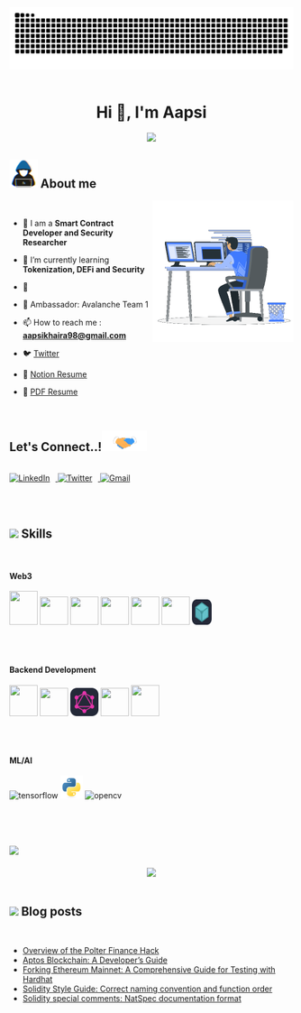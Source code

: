 
<div align="center">
<picture>
  <source
    media="(prefers-color-scheme: dark)"
    srcset="https://raw.githubusercontent.com/platane/snk/output/github-contribution-grid-snake-dark.svg"
  />
  <source
    media="(prefers-color-scheme: light)"
    srcset="https://raw.githubusercontent.com/platane/snk/output/github-contribution-grid-snake.svg"
  />
  <img
    alt="github contribution grid snake animation"
    src="https://raw.githubusercontent.com/platane/snk/output/github-contribution-grid-snake.svg"
  />
</picture>
</div>
<br>
<h1 align="center">Hi 👋, I'm Aapsi </h1>

<p align="center">
  <a href="https://github.com/DenverCoder1/readme-typing-svg"><img src="https://readme-typing-svg.herokuapp.com?font=Time+New+Roman&color=cyan&size=25&center=true&vCenter=true&width=600&height=100&lines=FullStack+Blockchain+Developer..&hearts;++;Solidity+Smart+Contract+Developer,;Loves+to+learn+new+stuff"></a>
</p>

## <picture><img src = "https://github.com/0xAbdulKhalid/0xAbdulKhalid/raw/main/assets/mdImages/about_me.gif" width = 50px></picture> **About me**

<picture> <img align="right" src="https://github.com/0xAbdulKhalid/0xAbdulKhalid/raw/main/assets/mdImages/Right_Side.gif" width = 250px></picture>

<br>

- 🌱 I am a **Smart Contract Developer and Security Researcher**

- 🌱 I’m currently learning **Tokenization, DEFi and Security** 

- 🌱 

- 🌱 Ambassador: Avalanche Team 1

- 📫 How to reach me : **aapsikhaira98@gmail.com**
  
- 🐦 [Twitter](https://x.com/AapsiK)
  
- 📝 [Notion Resume](https://opaque-polyanthus-299.notion.site/GM-GM-17067f4480db802cbfa2f4d82d01dd0e)
  
- 📝 [PDF Resume](https://drive.google.com/file/d/13kPz3DYtFajSLaNnGJCNgj3yDn26-7Ef/view?usp=sharing)
<br>

## <b> Let's Connect..!</b><img src="https://github.com/0xAbdulKhalid/0xAbdulKhalid/raw/main/assets/mdImages/handshake.gif" width ="80">
<br>
<span align="center">

  <a href="https://www.linkedin.com/in/aapsi-khaira-308283162/" target="_blank">
    <img src="https://img.shields.io/badge/linkedin:  AapsiK-%2300acee.svg?color=405DE6&style=for-the-badge&logo=linkedin&logoColor=white" alt="LinkedIn" style="margin-right: 10px;"/>
  </a>

  <a href="https://twitter.com/aapsik" target="_blank">
    <img src="https://img.shields.io/badge/twitter:  aapsik-%2300acee.svg?color=1DA1F2&style=for-the-badge&logo=twitter&logoColor=white" alt="Twitter" style="margin-right: 10px;"/>
  </a>

  <a href="mailto:aapsikhaira98@gmail.com" target="_blank">
    <img src="https://img.shields.io/badge/gmail:  AapsiK-%23EA4335.svg?style=for-the-badge&logo=gmail&logoColor=white" alt="Gmail" />
  </a>

</span>

<br><br>


## <img src="https://media2.giphy.com/media/QssGEmpkyEOhBCb7e1/giphy.gif?cid=ecf05e47a0n3gi1bfqntqmob8g9aid1oyj2wr3ds3mg700bl&rid=giphy.gif" width ="25"><b> Skills</b>
<br>

<p align="center">

  <h4> Web3 </h4>
  <span> 
    <img src="https://raw.githubusercontent.com/marwin1991/profile-technology-icons/refs/heads/main/icons/solidity.png" width="50" height="60" >
    <img src="https://raw.githubusercontent.com/marwin1991/profile-technology-icons/refs/heads/main/icons/hardhat.png" width="50" height="50" >
    <img src="https://raw.githubusercontent.com/marwin1991/profile-technology-icons/refs/heads/main/icons/foundry.png" width="50" height="50" >
    <img src="https://raw.githubusercontent.com/marwin1991/profile-technology-icons/refs/heads/main/icons/ethereum.png" width="50" height="50" >
    <img src="https://raw.githubusercontent.com/marwin1991/profile-technology-icons/refs/heads/main/icons/chainlink.png" width="50" height="50" >
    <img src="https://raw.githubusercontent.com/marwin1991/profile-technology-icons/refs/heads/main/icons/uniswap.png" width="50" height="50" >
    <img src="https://github.com/tandpfun/skill-icons/blob/main/icons/IPFS-Dark.svg" width="35" height="45" >
  </span>

  <br><br>

  <h4> Backend Development </h4>
  <span> 
    <img src="https://raw.githubusercontent.com/marwin1991/profile-technology-icons/refs/heads/main/icons/node_js.png" width="50" height="55" >
    <img src="https://raw.githubusercontent.com/marwin1991/profile-technology-icons/refs/heads/main/icons/express.png" width="50" height="50">
    <img src="https://github.com/tandpfun/skill-icons/blob/main/icons/GraphQL-Dark.svg" width="50" height="50">
    <img src="https://raw.githubusercontent.com/marwin1991/profile-technology-icons/refs/heads/main/icons/npm.png" width="50" height="50">
    <img src="https://raw.githubusercontent.com/marwin1991/profile-technology-icons/refs/heads/main/icons/go.png" width="50" height="55">
  </span>

  <br><br>

  <h4> ML/AI </h4>
  <span> 
    <img src="https://www.vectorlogo.zone/logos/tensorflow/tensorflow-icon.svg" alt="tensorflow" width="40" height="40"/>
    <img src="https://raw.githubusercontent.com/devicons/devicon/master/icons/python/python-original.svg" alt="python" width="40" height="40"/>
    <img src="https://www.vectorlogo.zone/logos/opencv/opencv-icon.svg" alt="opencv" width="40" height="40"/>
  </span>

</p>

<br>
<br>

## <img src="https://media2.giphy.com/media/QssGEmpkyEOhBCb7e1/giphy.gif?cid=ecf05e47a0n3gi1bfqntqmob8g9aid1oyj2wr3ds3mg700bl&rid=giphy.gif" width ="25">
<!-- GitHub stats -->
<div align="center">

<picture>
  <source
    srcset="https://github-readme-stats.vercel.app/api?username=aapsi&show_icons=true&theme=dark"
    media="(prefers-color-scheme: dark)"
  />
  <source
    srcset="https://github-readme-stats.vercel.app/api?username=aapsi&show_icons=true"
    media="(prefers-color-scheme: light), (prefers-color-scheme: no-preference)"
  />
  <img src="https://github-readme-stats.vercel.app/api?username=aapsi&show_icons=true" />
</picture>
</div>


<br>
<!--START_SECTION:waka-->
<!--END_SECTION:waka-->

## <img src="https://user-images.githubusercontent.com/74038190/216122003-1c7d9078-357a-47f5-81c7-1c4f2552e143.png" width ="25"><b> Blog posts</b>
<br>

<!-- BLOG-POST-LIST:START -->
- [Overview of the Polter Finance Hack](https://coinsbench.com/overview-of-the-polter-finance-hack-d86b839474f5?source=rss-77b7c1eab247------2)
- [Aptos Blockchain: A Developer’s Guide](https://medium.com/@aapsikhaira98/aptos-blockchain-a-developers-guide-ed3b27eb0588?source=rss-77b7c1eab247------2)
- [Forking Ethereum Mainnet: A Comprehensive Guide for Testing with Hardhat](https://medium.com/coinmonks/forking-ethereum-mainnet-a-comprehensive-guide-for-testing-with-hardhat-c78452bf71cb?source=rss-77b7c1eab247------2)
- [Solidity Style Guide: Correct naming convention and function order](https://medium.com/coinmonks/solidity-style-guide-correct-naming-convention-and-function-order-a1976eb0a9a2?source=rss-77b7c1eab247------2)
- [Solidity special comments: NatSpec documentation format](https://coinsbench.com/solidity-special-comments-natspec-documentation-format-388da664a76a?source=rss-77b7c1eab247------2)
<!-- BLOG-POST-LIST:END -->
